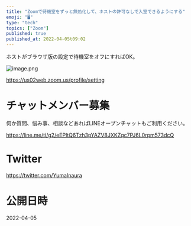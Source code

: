 ```yaml
---
title: "Zoomで待機室をずっと無効化して、ホストの許可なしで入室できるようにする"
emoji: "🖥"
type: "tech"
topics: ["Zoom"]
published: true
published_at: 2022-04-05t09:02
---
```


ホストがブラウザ版の設定で待機室をオフにすればOK。

![image.png](https://qiita-image-store.s3.ap-northeast-1.amazonaws.com/0/89618/6d7e8542-7021-0f5d-8f4b-80d1372361ae.png)


https://us02web.zoom.us/profile/setting











<!-- Update From Qiita API -->

# チャットメンバー募集


何か質問、悩み事、相談などあればLINEオープンチャットもご利用ください。

https://line.me/ti/g2/eEPltQ6Tzh3pYAZV8JXKZqc7PJ6L0rpm573dcQ





# Twitter


https://twitter.com/YumaInaura


<!-- Update From Qiita API -->



# 公開日時

2022-04-05
